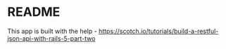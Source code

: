 # README

This app is built with the help - https://scotch.io/tutorials/build-a-restful-json-api-with-rails-5-part-two
